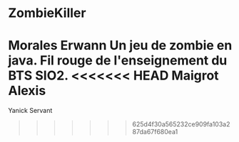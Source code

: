 ZombieKiller
============
Morales Erwann
Un jeu de zombie en java. Fil rouge de l'enseignement du BTS SIO2.
<<<<<<< HEAD
Maigrot Alexis
=======

Yanick Servant
>>>>>>> 625d4f30a565232ce909fa103a287da67f680ea1
